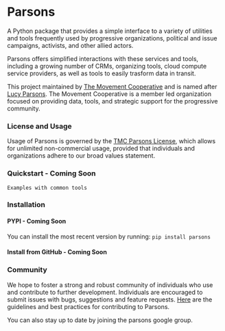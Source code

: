 # Parsons


A Python package that provides a simple interface to a variety of utilities and tools frequently used by progressive organizations, political and issue campaigns, activists, and other allied actors.

Parsons offers simplified interactions with these services and tools, including a growing number of CRMs, organizing tools, cloud compute service providers, as well as tools to easily trasform data in transit.

This project maintained by [The Movement Cooperative](https://movementcooperative.org/) and is named after [Lucy Parsons](https://en.wikipedia.org/wiki/Lucy_Parsons). The Movement Cooperative is a member led organization focused on providing data, tools, and strategic support for the progressive community.

### License and Usage
Usage of Parsons is governed by the [TMC Parsons License](https://github.com/move-coop/parsons_public/blob/documentation/LICENSE.md), which allows for unlimited non-commercial usage, provided that individuals and organizations adhere to our broad values statement. 

### Quickstart - Coming Soon
```
Examples with common tools
```


### Installation


#### PYPI - Coming Soon
You can install the most recent version by running: `pip install parsons`


#### Install from GitHub - Coming Soon


### Community
We hope to foster a strong and robust community of individuals who use and contribute to further development. Individuals are encouraged to submit issues with bugs, suggestions and feature requests. [Here](https://github.com/move-coop/parsons_public/blob/documentation/LICENSE.md) are the guidelines and best practices for contributing to Parsons.

You can also stay up to date by joining the parsons google group.
